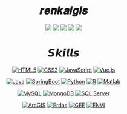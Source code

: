 <div align=center>

# 𝒓𝒆𝒏𝒌𝒂𝒊𝒈𝒊𝒔

<p>

[![](https://img.shields.io/badge/个人主页-renkaigis.cn-blueviolet?logo=)](http://renkaigis.cn)
[![](https://img.shields.io/badge/博客-Blog-blue?logo=)](http://blog.renkaigis.com)
[![](https://img.shields.io/badge/GitHub-renkaigis-yellowgreen?logo=github)](https://github.com/renkaigis)
[![](https://img.shields.io/badge/简历-Resume-ff69b4?logo=personio)](http://resume.renkaigis.cn)
[![](https://img.shields.io/badge/相册-Photo-green?logo=googlephotos&logoColor=white)](http://photo.renkaigis.cn)


</p>

# 𝙎𝙠𝙞𝙡𝙡𝙨

<p>

[![HTML5](https://img.shields.io/badge/-HTML5-red?logo=html5&logoColor=white)](#)
[![CSS3](https://img.shields.io/badge/-CSS3-brightgreen?logo=css3&logoColor=white)](#)
[![JavaScript](https://img.shields.io/badge/-JavaScript-%23FFC107?style=flat-square&logo=javascript&logoColor=000000&labelColor=%23FFC107&color=%23FFC107)](#)
[![Vue.js](https://img.shields.io/badge/-Vue.js-blue?style=flat-square&logo=Vue.js&logoColor=success)](#)
  
</p>

<p>

[![Java](https://img.shields.io/badge/-Java-%232c3e50?style=flat-square&logo=java&logoColor=brightgreen)](#)
[![SpringBoot](https://img.shields.io/badge/-SpingBoot-%232c3e50?style=flat-square&logo=springboot)](#)
[![Python](https://img.shields.io/badge/-Python-%232c3e50?style=flat-square&logo=python)](#)
[![R](https://img.shields.io/badge/-R-%232c3e50?style=flat-square&logo=r&logoColor=9cf)](#)
[![Matlab](https://img.shields.io/badge/-Matlab-%232c3e50?style=flat-square&logo=numpy&logoColor=ff69b4)](#)

</p>
  
<p>

[![MySQL](https://img.shields.io/badge/-MySQL-%232C3A42?style=flat-square&logo=mysql&logoColor=%23ffffff)](#)
[![MongoDB](https://img.shields.io/badge/-MongoDB-%232C3A42?style=flat-square&logo=MongoDB&logoColor=green)](#)
[![SQL Server](https://img.shields.io/badge/-SQL%20Server-%23282C34?style=flat-square&logo=microsoftsqlserver)](#)

</p>

<p>

[![ArcGIS](https://img.shields.io/badge/-ArcGIS-%231a202c?style=flat-square&logo=googlemaps)](#)
[![Erdas](https://img.shields.io/badge/-Erdas-%231a202c?style=flat-square&logo=googleplay&logoColor=red)](#)
[![GEE](https://img.shields.io/badge/-GEE-%231a202c?style=flat-square&logo=gridsome)](#)
[![ENVI](https://img.shields.io/badge/-ENVI-%231a202c?style=flat-square&logo=plangrid&logoColor=orange)](#)

</p>


